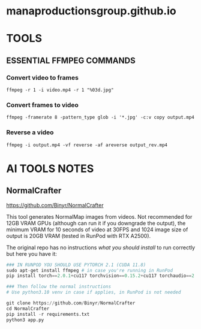 # manaproductionsgroup.github.io

# TOOLS

## ESSENTIAL FFMPEG COMMANDS

### Convert video to frames
`ffmpeg -r 1 -i video.mp4 -r 1 "%03d.jpg"`

### Convert frames to video
`ffmpeg -framerate 8 -pattern_type glob -i '*.jpg' -c:v copy output.mp4`

### Reverse a video
`ffmpeg -i output.mp4 -vf reverse -af areverse output_rev.mp4`

# AI TOOLS NOTES

## NormalCrafter

https://github.com/Binyr/NormalCrafter

This tool generates NormalMap images from videos. Not recommended for 12GB VRAM GPUs (although can run it if you downgrade the output), the minimum VRAM for 10 seconds of video at 30FPS and 1024 image size of output is 20GB VRAM (tested in RunPod with RTX A2500).

The original repo has no instructions *what you should install* to run correctly but here you have it:

```py
### IN RUNPOD YOU SHOULD USE PYTORCH 2.1 (CUDA 11.8)
sudo apt-get install ffmpeg # in case you're running in RunPod
pip install torch==2.0.1+cu117 torchvision==0.15.2+cu117 torchaudio==2.0.2 --index-url https://download.pytorch.org/whl/cu117 # correct torch versions

### Then follow the normal instructions
# Use python3.10 venv in case if applies, in RunPod is not needed

git clone https://github.com/Binyr/NormalCrafter
cd NormalCrafter
pip install -r requirements.txt
python3 app.py
```

